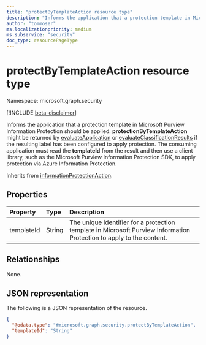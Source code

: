 ```yaml
---
title: "protectByTemplateAction resource type"
description: "Informs the application that a protection template in Microsoft Purview Information Protection should be applied."
author: "tommoser"
ms.localizationpriority: medium
ms.subservice: "security"
doc_type: resourcePageType
---
```


# protectByTemplateAction resource type

Namespace: microsoft.graph.security

[!INCLUDE [beta-disclaimer](../../includes/beta-disclaimer.md)]

Informs the application that a protection template in Microsoft Purview Information Protection should be applied. **protectionByTemplateAction** might be returned by [evaluateApplication](../api/security-sensitivitylabel-evaluateapplication.md) or [evaluateClassificationResults](../api/security-sensitivitylabel-evaluateclassificationresults.md) if the resulting label has been configured to apply protection. The consuming application must read the **templateId** from the result and then use a client library, such as the Microsoft Purview Information Protection SDK, to apply protection via Azure Information Protection.


Inherits from [informationProtectionAction](../resources/security-informationprotectionaction.md).

## Properties
| Property   | Type   | Description                                                                                                  |
| :--------- | :----- | :----------------------------------------------------------------------------------------------------------- |
| templateId | String | The unique identifier for a protection template in Microsoft Purview Information Protection to apply to the content. |

## Relationships
None.

## JSON representation
The following is a JSON representation of the resource.
<!-- {
  "blockType": "resource",
  "@odata.type": "microsoft.graph.security.protectByTemplateAction"
}
-->
``` json
{
  "@odata.type": "#microsoft.graph.security.protectByTemplateAction",
  "templateId": "String"
}
```

